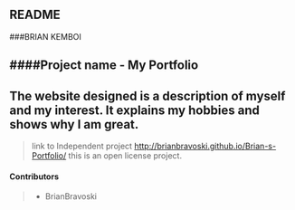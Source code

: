 

**README**
----------------

###BRIAN KEMBOI

####Project name - My Portfolio
-----------------------
The website designed is a description of myself and my interest. It explains my hobbies and shows why I am great.
-
>link to Independent project
http://brianbravoski.github.io/Brian-s-Portfolio/
>this is an open license project.

#### Contributors
>-  BrianBravoski





